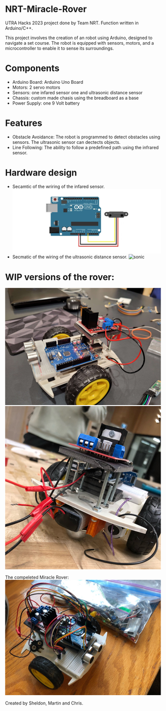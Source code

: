 # NRT-Miracle-Rover
UTRA Hacks 2023 project done by Team NRT. Function written in Arduino/C++.


This project involves the creation of an robot using Arduino, designed to navigate a set course. The robot is equipped with sensors, motors, and a microcontroller to enable it to sense its surroundings.


# Components

 - Arduino Board: Arduino Uno Board
 - Motors: 2 servo motors
 - Sensors: one infared sensor one and ultrasonic distance sensor
 - Chassis: custom made chasis using the breadboard as a base
- Power Supply: one 9 Volt battery


# Features

- Obstacle Avoidance: The robot is programmed to detect obstacles using sensors. The ultrasonic sensor can dectects objects.
- Line Following: The ability to follow a predefined path using the infrared sensor.
  
# Hardware design
- Secamtic of the wriring of the  infared sensor.
![inared](img/infared.png)
- Secmatic of the wiring of the ultrasonic distance sensor.
![sonic](img/ultrasonic.jpeg)  

# WIP versions of the rover:
![rover_wip_testing](https://github.com/MartinCalcaterra/NRT-Miracle-Rover/blob/main/img/mr_test.jpg?raw=true)
![rover_wip](https://github.com/MartinCalcaterra/NRT-Miracle-Rover/blob/main/img/mr_wipc.jpg?raw=true)





The compeleted Miracle Rover:
![completed_rover](https://github.com/MartinCalcaterra/NRT-Miracle-Rover/blob/main/img/mr_completec.jpg?raw=true)



Created by Sheldon, Martin and Chris.





